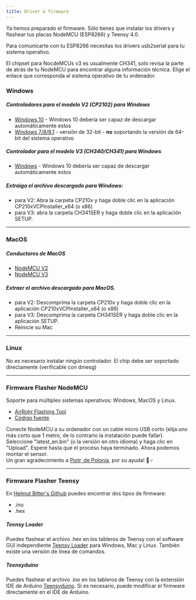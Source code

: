 ```yaml
---
title: Driver & firmware
---
```


Ya hemos preparado el firmware. Sólo tienes que instalar los drivers y flashear tus placas NodeMCU (ESP8266) y Teensy 4.0. 

Para comunicarte con tu ESP8266 necesitas los drivers usb2serial para tu sistema operativo. 

El chipset para NocdeMCUs v3 es usualmente CH341, solo revisa la parte de atrás de tu NodeMCU para encontrar alguna información técnica. Elige el enlace que corresponda al sistema operativo de tu ordenador.

### Windows

##### Controladores para el modelo V2 (CP2102) para Windows
* [Windows 10](https://www.silabs.com/documents/public/software/CP210x_Universal_Windows_Driver.zip) - Windows 10 debería ser capaz de descargar automáticamente estos
* [Windows 7/8/8.1](https://www.silabs.com/documents/public/software/CP210x_Windows_Drivers.zip) - versión de 32-bit - **no** soportando la versión de 64-bit del sistema operativo

##### Controlador para el modelo V3 (CH340/CH341) para Windows
* [Windows](http://www.wch.cn/downloads/file/5.html) - Windows 10 debería ser capaz de descargar automáticamente estos

##### Extraiga el archivo descargado para Windows:
* para V2: Abra la carpeta CP210x y haga doble clic en la aplicación CP210xVCPInstaller_x64 (o x86)
* para V3: abra la carpeta CH341SER y haga doble clic en la aplicación SETUP.

---

### MacOS

##### Conductores de MacOS
* [NodeMCU V2](https://www.silabs.com/documents/public/software/Mac_OSX_VCP_Driver.zip )
* [NodeMCU V3](http://www.wch.cn/downloads/file/178.html) 

##### Extraer el archivo descargado para MacOS.
* para V2: Descomprima la carpeta CP210x y haga doble clic en la aplicación CP210xVCPInstaller_x64 (o x86)
* para V3: Descomprima la carpeta CH341SER y haga doble clic en la aplicación SETUP.
* Reinicie su Mac

---

### Linux
No es necesario instalar ningún controlador. El chip debe ser soportado directamente (verificable con dmesg)

---
### Firmware Flasher NodeMCU
Soporte para múltiples sistemas operativos: Windows, MacOS y Linux.

* [AirRohr Flashing Tool](http://firmware.sensor.community/airrohr/flashing-tool/)
* [Código fuente](https://github.com/opendata-stuttgart/airrohr-firmware-flasher/)

Conecte NodeMCU a su ordenador con un cable micro USB corto (elija uno más corto que 1 metro, de lo contrario la instalación puede fallar). Seleccione "latest_en.bin" (o la versión en otro idioma) y haga clic en "Upload".
Espere hasta que el proceso haya terminado. Ahora podemos montar el sensor.
<br>
Un gran agradecimiento a [Piotr, de Polonia](https://dropbox.inf.re/), por su ayuda! 🙋♂️ 

---

### Firmware Flasher Teensy
En [Helmut Bitter's Github](https://github.com/hbitter/DNMS/tree/master/Firmware) puedes encontrar dos tipos de firmware: 
* .ino
* .hex

##### Teensy Loader
Puedes flashear el archivo .hex en los tableros de Teensy con el software GUI independiente [Teensy Loader](https://www.pjrc.com/teensy/loader.html) para Windows, Mac y Linux.
También existe una versión de línea de comandos.

##### Teensyduino
Puedes flashear el archivo .ino en los tableros de Teensy con la extensión IDE de Arduino [Teensyduino](https://www.pjrc.com/teensy/teensyduino.html).
Si es necesario, puede modificar el firmware directamente en el IDE de Arduino.